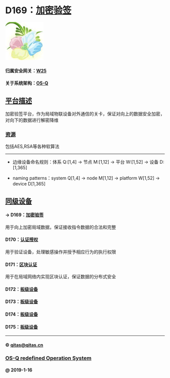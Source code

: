 ﻿# D169：[加密验签](https://github.com/OS-Q/D169)

[![sites](OS-Q/OS-Q.png)](http://www.OS-Q.com)

#### 归属安全网关：[W25](https://github.com/OS-Q/W25)

#### 关于系统架构：[OS-Q](https://github.com/OS-Q/OS-Q)

## [平台描述](https://github.com/OS-Q/D169/wiki) 

加密验签平台，作为局域物联设备对外通信的关卡，保证对向上的数据安全加密，对向下的数据进行解密降维

### [资源](OS-Q/)

包括AES,RSA等各种软算法

---

- 边缘设备命名规则：体系 Q:[1,4] -> 节点 M:[1,12] -> 平台 W:[1,52] -> 设备 D:[1,365]

- naming patterns：system Q[1,4] -> node M[1,12] -> platform W[1,52] -> device D[1,365]

## [同级设备](https://github.com/OS-Q/W25/wiki) 

#### -> D169：[加密验签](https://github.com/OS-Q/D169)

用于向上加密局域数据，保证接收指令数据的合法和完整

#### D170：[认证授权](https://github.com/OS-Q/D170)

用于验证设备，处理敏感操作并授予相应行为的执行权限

#### D171：[区块认证](https://github.com/OS-Q/D171)

用于在局域网络内实现区块认证，保证数据的分布式安全

#### D172：[板级设备](https://github.com/OS-Q/D172)



#### D173：[板级设备](https://github.com/OS-Q/D173)



#### D174：[板级设备](https://github.com/OS-Q/D174)



#### D175：[板级设备](https://github.com/OS-Q/D175)



---

####  © qitas@qitas.cn
###  [OS-Q redefined Operation System](http://www.OS-Q.com)
####  @ 2019-1-16
